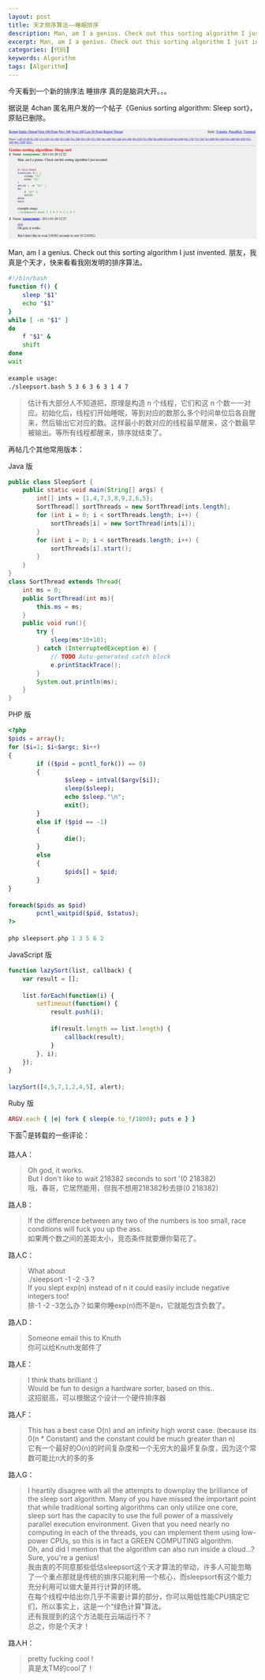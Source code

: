 ```yaml
---
layout: post
title: 天才排序算法——睡眠排序
description: Man, am I a genius. Check out this sorting algorithm I just invented.
excerpt: Man, am I a genius. Check out this sorting algorithm I just invented.
categories: [代码]
keywords: Algorithm
tags: [Algorithm]
---
```


今天看到一个新的排序法 睡排序 真的是脑洞大开。。。

据说是 4chan 匿名用户发的一个帖子《Genius sorting algorithm: Sleep sort》，原贴已删除。

![4chan](/images/post/sleep-sort/sleep-sort.jpg)

Man, am I a genius. Check out this sorting algorithm I just invented.
朋友，我真是个天才，快来看看我刚发明的排序算法。

```bash
#!/bin/bash
function f() {
    sleep "$1"
    echo "$1"
}
while [ -n "$1" ]
do
    f "$1" &
    shift
done
wait

example usage:
./sleepsort.bash 5 3 6 3 6 3 1 4 7
```

> 估计有大部分人不知道把，原理是构造 n 个线程，它们和这 n 个数一一对应。初始化后，线程们开始睡眠，等到对应的数那么多个时间单位后各自醒来，然后输出它对应的数。这样最小的数对应的线程最早醒来，这个数最早被输出。等所有线程都醒来，排序就结束了。

再帖几个其他常用版本：

Java 版

```java
public class SleepSort {  
    public static void main(String[] args) {  
        int[] ints = {1,4,7,3,8,9,2,6,5};  
        SortThread[] sortThreads = new SortThread[ints.length];  
        for (int i = 0; i < sortThreads.length; i++) {  
            sortThreads[i] = new SortThread(ints[i]);  
        }  
        for (int i = 0; i < sortThreads.length; i++) {  
            sortThreads[i].start();  
        }  
    }  
}  
class SortThread extends Thread{  
    int ms = 0;  
    public SortThread(int ms){  
        this.ms = ms;  
    }  
    public void run(){  
        try {  
            sleep(ms*10+10);  
        } catch (InterruptedException e) {  
            // TODO Auto-generated catch block  
            e.printStackTrace();  
        }  
        System.out.println(ms);  
    }  
}  
```

PHP 版

```php
<?php  
$pids = array();  
for ($i=1; $i<$argc; $i++)  
{  
        if (($pid = pcntl_fork()) == 0)  
        {  
                $sleep = intval($argv[$i]);  
                sleep($sleep);  
                echo $sleep."\n";  
                exit();  
        }  
        else if ($pid == -1)  
        {  
                die();  
        }  
        else  
        {  
                $pids[] = $pid;  
        }  
}  
  
foreach($pids as $pid)  
        pcntl_waitpid($pid, $status);  
?>  
  
php sleepsort.php 1 3 5 6 2  
```

JavaScript 版

```js
function lazySort(list, callback) {  
    var result = [];  
  
    list.forEach(function(i) {  
        setTimeout(function() {  
            result.push(i);  
              
            if(result.length == list.length) {  
                callback(result);  
            }  
        }, i);  
    });  
}  
  
lazySort([4,5,7,1,2,4,5], alert);  
```

Ruby 版

```ruby
ARGV.each { |e| fork { sleep(e.to_f/1000); puts e } }  
```

下面👇是转载的一些评论：

路人A：

> Oh god, it works.  
But I don't like to wait 218382 seconds to sort '(0 218382)  
哦，春哥，它居然能用，但我不想用218382秒去排(0 218382)  



路人B：

> If the difference between any two of the numbers is too small, race conditions will fuck you up the ass.  
如果两个数之间的差距太小，竞态条件就要爆你菊花了。


路人C：

> What about   
./sleepsort -1 -2 -3 ?  
If you slept exp(n) instead of n it could easily include negative integers too!  
排-1 -2 -3怎么办？如果你睡exp(n)而不是n，它就能包含负数了。  



路人D：

> Someone email this to Knuth  
你可以给Knuth发邮件了 



路人E：

> I think thats brilliant :)  
Would be fun to design a hardware sorter, based on this..  
这招挺高，可以根据这个设计一个硬件排序器  



路人F：

> This has a best case O(n) and an infinity high worst case. (because its 0(n * Constant) and the constant could be much greater than n)  
它有一个最好的O(n)的时间复杂度和一个无穷大的最坏复杂度，因为这个常数可能比n大的多的多  



路人G：

> I heartily disagree with all the attempts to downplay the brilliance of the sleep sort algorithm. Many of you have missed the important point that while traditional sorting algorithms can only utilize one core, sleep sort has the capacity to use the full power of a massively parallel execution environment.
Given that you need nearly no computing in each of the threads, you can implement them using low-power CPUs, so this is in fact a GREEN COMPUTING algorithm.  
Oh, and did I mention that the algorithm can also run inside a cloud...?
Sure, you're a genius!  
我由衷的不同意那些低估sleepsort这个天才算法的举动，许多人可能忽略了一个重点那就是传统的排序只能利用一个核心，而sleepsort有这个能力充分利用可以做大量并行计算的环境。  
在每个线程中给出你几乎不需要计算的部分，你可以用低性能CPU搞定它们，所以事实上，这是一个“绿色计算”算法。  
还有我提到的这个方法能在云端运行不？  
总之，你是个天才！  


路人H：

> pretty fucking cool !  
真是太TM的cool了！  